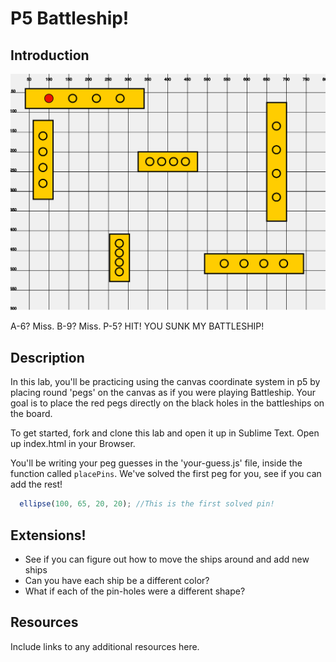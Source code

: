 # P5 Battleship!

## Introduction
![battleship board](./board.png)

A-6? Miss. B-9? Miss. P-5? HIT! YOU SUNK MY BATTLESHIP!

## Description

In this lab, you'll be practicing using the canvas coordinate system in p5 by placing round 'pegs' on the canvas as if you were playing Battleship. Your goal is to place the red pegs directly on the black holes in the battleships on the board.

To get started, fork and clone this lab and open it up in Sublime Text. Open up index.html in your Browser.

You'll be writing your peg guesses in the 'your-guess.js' file, inside the function called `placePins`. We've solved the first peg for you, see if you can add the rest!

```javascript
  ellipse(100, 65, 20, 20); //This is the first solved pin!
```

## Extensions!

+ See if you can figure out how to move the ships around and add new ships
+ Can you have each ship be a different color?
+ What if each of the pin-holes were a different shape?

## Resources

Include links to any additional resources here.